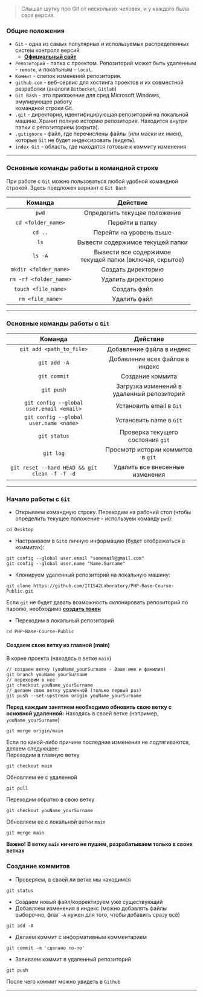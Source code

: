 > Слышал шутку про Git от нескольких человек, и у каждого была своя версия.

### Общие положения

- `Git` - одна из самых популярных и используемых распределенных систем контроля версий
    - **[Официальный сайт](https://git-scm.com/)**
- `Репозиторий` - папка с проектом. Репозиторий может быть удаленным - `remote`, и
  локальным - `local`.
- `Коммит` - слепок изменений репозитория.
- `github.com` - веб-сервис для хостинга проектов и их совместной разработки (аналоги `Bitbucket`, `Gitlab`)
- `Git Bash` - это приложение для сред Microsoft Windows, эмулирующее работу <br>
  командной строки Git.
- `.git` - директория, идентифицирующая репозиторий на локальной машине. Хранит полную
  историю репозитория. Находится внутри папки с репозиторием (скрыта).
- `.gitignore` - файл, где перечислены файлы (или маски их имен), которые `Git` не будет
  индексировать (видеть).
- `index Git` - область, где находятся готовые к коммиту изменения

***

### Основные команды работы в командной строке

При работе с `Git` можно пользоваться любой удобной командной строкой. Здесь предложен
вариант с `Git Bash`

|        Команда         |                           Действие                           |
|:----------------------:|:------------------------------------------------------------:|
|         `pwd`          |                 Определить текущее положение                 |
|   `cd <folder_name>`   |                       Перейти в папку                        |
|        `cd ..`         |                   Перейти на уровень выше                    |
|          `ls`          |               Вывести содержимое текущей папки               |
|        `ls -A`         | Вывести все содержимое <br> текущей папки (включая, скрытое) |
| `mkdir <folder_name>`  |                      Создать директорию                      |
| `rm -rf <folder_name>` |                      Удалить директорию                      |
|  `touch <file_name>`   |                         Создать файл                         |
|    `rm <file_name>`    |                         Удалить файл                         |

***

### Основные команды работы с `Git`

|                    Команда                    |                  Действие                  |
|:---------------------------------------------:|:------------------------------------------:|
|           `git add <path_to_file>`            |         Добавление файла в индекс          |
|                 `git add -A`                  |      Добавление всех файлов в индекс       |
|                 `git commit`                  |              Создание коммита              |
|                  `git push`                   | Загрузка изменений в удаленный репозиторий |
|   `git config --global user.email <email>`    |          Установить email в `Git`          |
|    `git config --global user.name <name>`     |          Установить name в `Git`           |
|                 `git status`                  |     Проверка текущего состояния `git`      |
|                   `git log`                   |     Просмотр истории коммитов в `git`      |
| `git reset --hard HEAD && git clean -f -f -d` |      Удалить все внесенные изменения       |

***

### Начало работы с `Git`

- Открываем командную строку. Переходим на рабочий стол (чтобы определить текущее
  положение - используем команду `pwd`):

```
cd Desktop
```

- Настраиваем в `Git`е личную информацию (будет отображаться в коммитах):

```
git config --global user.email "somemail@gmail.com"
git config --global user.name "Name.Surname"
```

- Клонируем удаленный репозиторий на локальную машину:

```
git clone https://github.com/ITIS42Laboratory/PHP-Base-Course-Public.git
```

Если `git` не будет давать возможность склонировать репозиторий по паролю, необходимо
**[создать токен](https://docs.github.com/en/github/authenticating-to-github/keeping-your-account-and-data-secure/creating-a-personal-access-token)**

- Переходим в локальный репозиторий

```
cd PHP-Base-Course-Public
```

#### Создаем свою ветку из главной (main)

В корне проекта (находясь в ветке `main`)

```
// создаем ветку (youName_yourSurname - Ваше имя и фамилия)
git branch youName_yourSurname
// переходим в нее
git checkout youName_yourSurname
// делаем свою ветку удаленной (только первый раз)
git push --set-upstream origin youName_yourSurname
```

**Перед каждым занятием необходимо обновить свою ветку с основной удаленной:**
Находясь в своей ветке (например, `youName_yourSurname`)

```
git merge origin/main
```

Если по какой-либо причине последние изменения не подтягиваются, делаем следующее: <br>
Переходим в главную ветку

```
git checkout main
```

Обновляем ее с удаленной

```
git pull
```

Переходим обратно в свою ветку

```
git checkout youName_yourSurname
```

Обновляем ее с локальной ветки `main`

```
git merge main
```

**Важно!**
**В ветку `main` ничего не пушим, разрабатываем только в своих ветках**

### Создание коммитов

- Проверяем, в своей ли ветке мы находимся

```
git status
```

- Создаем новый файл/корректируем уже существующий
- Добавляем изменения в индекс (можно добавлять файлы выборочно, флаг `-A` нужен для того,
  чтобы добавить сразу всё)

```
git add -A
```

- Делаем коммит с информативным комментарием

```
git commit -m 'сделано то-то'
```

- Заливаем коммит в удаленный репозиторий

```
git push
```

После чего коммит можно увидеть в `Github`
***

